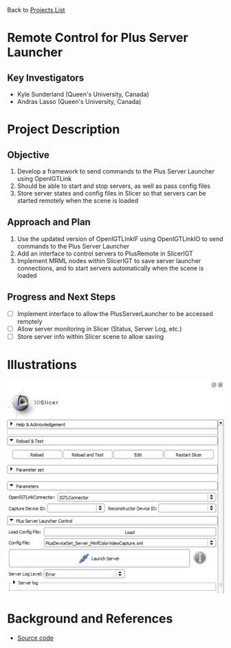 Back to [Projects List](../../README.md#ProjectsList)

# Remote Control for Plus Server Launcher

## Key Investigators

- Kyle Sunderland (Queen's University, Canada)
- Andras Lasso (Queen's University, Canada)

# Project Description

## Objective

1. Develop a framework to send commands to the Plus Server Launcher using OpenIGTLink
1. Should be able to start and stop servers, as well as pass config files
1. Store server states and config files in Slicer so that servers can be started remotely when the scene is loaded

## Approach and Plan

1. Use the updated version of OpenIGTLInkIF using OpenIGTLinkIO to send commands to the Plus Server Launcher
1. Add an interface to control servers to PlusRemote in SlicerIGT
1. Implement MRML nodes within SlicerIGT to save server launcher connections, and to start servers automatically when the scene is loaded

## Progress and Next Steps

<!--Describe progress and next steps in a few bullet points as you are making progress.-->
- [ ] Implement interface to allow the PlusServerLauncher to be accessed remotely
- [ ] Allow server monitoring in Slicer (Status, Server Log, etc.)
- [ ] Store server info within Slicer scene to allow saving

# Illustrations

<!--Add pictures and links to videos that demonstrate what has been accomplished.-->
![PlusRemoteDemo](PlusRemoteDemo.png)

# Background and References

<!--Use this space for information that may help people better understand your project, like links to papers, source code, or data.-->

- [Source code](https://github.com/Sunderlandkyl/PlusApp)
